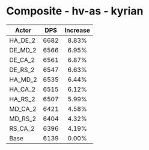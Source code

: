 # Composite - hv-as - kyrian
| Actor | DPS | Increase |
|---|:---:|:---:|
|HA_DE_2|6682|8.83%|
|DE_MD_2|6566|6.95%|
|DE_CA_2|6561|6.87%|
|DE_RS_2|6547|6.63%|
|HA_MD_2|6535|6.44%|
|HA_CA_2|6515|6.12%|
|HA_RS_2|6507|5.99%|
|MD_CA_2|6421|4.58%|
|MD_RS_2|6404|4.32%|
|RS_CA_2|6396|4.19%|
|Base|6139|0.00%|
